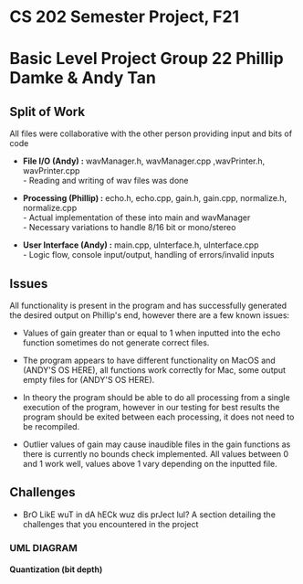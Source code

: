 # CS 202 Semester Project, F21
Basic Level Project
Group 22 Phillip Damke & Andy Tan
============================
Split of Work
--------
All files were collaborative with the other person providing input and bits of code

*   **File I/O (Andy) :** wavManager.h, wavManager.cpp ,wavPrinter.h, wavPrinter.cpp <br>
        - Reading and writing of wav files was done
    
*   **Processing (Phillip) :** echo.h, echo.cpp, gain.h, gain.cpp, normalize.h, normalize.cpp <br>
        - Actual implementation of these into main and wavManager <br>
        - Necessary variations to handle 8/16 bit or mono/stereo
    
*   **User Interface (Andy) :** main.cpp, uInterface.h, uInterface.cpp <br>
        - Logic flow, console input/output, handling of errors/invalid inputs
    

Issues
--------------

All functionality is present in the program and has successfully generated the desired output on Phillip's end, however there are a few known issues:

* Values of gain greater than or equal to 1 when inputted into the echo function sometimes do not generate correct files.

* The program appears to have different functionality on MacOS and (ANDY'S OS HERE), all functions work correctly for Mac, some output empty files for (ANDY'S OS HERE).

* In theory the program should be able to do all processing from a single execution of the program, however in our testing for best results the program should be exited between each processing, it does not need to be recompiled.

* Outlier values of gain may cause inaudible files in the gain functions as there is currently no bounds check implemented. All values between 0 and 1 work well, values above 1 vary depending on the inputted file.
    

Challenges
-------------------

*   BrO LikE wuT in dA hECk wuz dis prJect lul?
A section detailing the challenges that you encountered in the project

### UML DIAGRAM

#### Quantization (bit depth)
